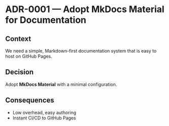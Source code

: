 # ADR-0001 — Adopt MkDocs Material for Documentation

## Context
We need a simple, Markdown-first documentation system that is easy to host on GitHub Pages.

## Decision
Adopt **MkDocs Material** with a minimal configuration.

## Consequences
- Low overhead, easy authoring
- Instant CI/CD to GitHub Pages
